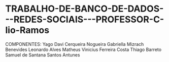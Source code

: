 # TRABALHO-DE-BANCO-DE-DADOS---REDES-SOCIAIS---PROFESSOR-C-lio-Ramos
COMPONENTES: Yago Davi Cerqueira Nogueira Gabriella Mizrach Benevides Leonardo Alves Matheus Vinicius Ferreira Costa Thiago Barreto Samuel de Santana Santos Antunes
